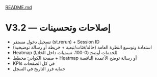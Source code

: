 [README.md](https://github.com/user-attachments/files/22007515/README.md)

# V3.2 — إصلاحات وتحسينات
- تسجيل دخول مستقر (st.rerun) + Session ID
- استعادة وتوسيع النظرة العامة (حالة/فئات/تبعية + خريطة أو رسالة توضيحية)
- Heatmap للخدمات أوضح (0-100، تسميات داخل الخلايا)
- صفحة الكوادر: مخطط + Heatmap أو رسالة توضح الأعمدة الناقصة
- KPIs في كل الصفحات
- حماية فرز التاريخ في السجل

